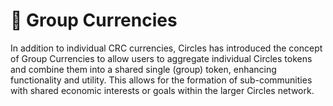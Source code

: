 # 👫 Group Currencies

In addition to individual CRC currencies, Circles has introduced the concept of Group Currencies to allow users to aggregate individual Circles tokens and combine them into a shared single (group) token, enhancing functionality and utility. This allows for the formation of sub-communities with shared economic interests or goals within the larger Circles network​​.
